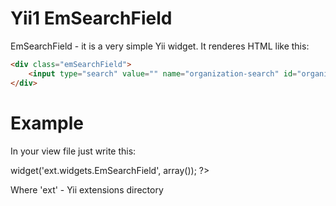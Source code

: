 # Yii1 EmSearchField 

EmSearchField - it is a very simple Yii widget. It renderes HTML like this:
```html
<div class="emSearchField">
    <input type="search" value="" name="organization-search" id="organization-search">
</div>
```
# Example

In your view file just write this:
<?php
       $this->widget('ext.widgets.EmSearchField', array());
?>

Where 'ext' - Yii extensions directory
